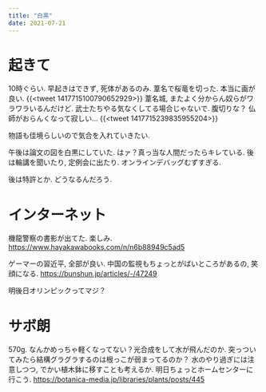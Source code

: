 ```yaml
---
title: "白黒"
date: 2021-07-21
---
```


# 起きて
10時ぐらい. 早起きはできず, 死体があるのみ. 葦名で桜竜を切った. 本当に画が良い.
{{<tweet 1417715100790652929>}}
葦名城, またよく分からん奴らがワラワラいるんだけど. 武士たちやる気なくしてる場合じゃないで. 腹切りな？ 仏師がおらんくなって寂しい...
{{<tweet 1417715239835955204>}}

物語も佳境らしいので気合を入れていきたい.

午後は論文の図を白黒にしていた. はァ？真っ当な人間だったらキレている. 後は輪講を聞いたり, 定例会に出たり. オンラインデバッグむずすぎる.

後は特許とか. どうなるんだろう.

# インターネット
機龍警察の書影が出てた. 楽しみ.
https://www.hayakawabooks.com/n/n6b88949c5ad5


ゲーマーの習近平, 全部が良い. 中国の監視もちょっとがばいところがあるの, 笑顔になる.
https://bunshun.jp/articles/-/47249

明後日オリンピックってマジ？

# サボ朗
570g. なんかめっちゃ軽くなってない？光合成をして水が飛んだのか. 突っついてみたら結構グラグラするのは根っこが弱まってるのか？
水のやり過ぎには注意しつつ, でかい植木鉢に移すことも考えるか. 明日ちょっとホームセンターに行こう.
https://botanica-media.jp/libraries/plants/posts/445